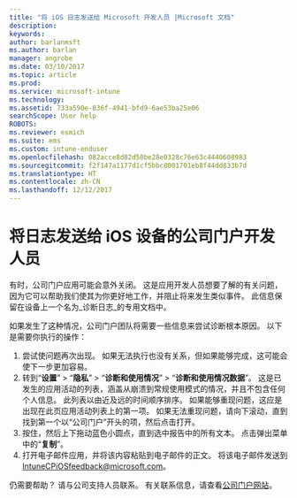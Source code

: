 ```yaml
---
title: "将 iOS 日志发送给 Microsoft 开发人员 |Microsoft 文档"
description: 
keywords: 
author: barlanmsft
ms.author: barlan
manager: angrobe
ms.date: 03/10/2017
ms.topic: article
ms.prod: 
ms.service: microsoft-intune
ms.technology: 
ms.assetid: 733a590e-836f-4941-bfd9-6ae53ba25e06
searchScope: User help
ROBOTS: 
ms.reviewer: esmich
ms.suite: ems
ms.custom: intune-enduser
ms.openlocfilehash: 082acce8d82d50be28e0328c76e63c4440608983
ms.sourcegitcommit: f2f147a1177d1cf5bbc8001701eb8f44dd833b7d
ms.translationtype: HT
ms.contentlocale: zh-CN
ms.lasthandoff: 12/12/2017
---
```

# <a name="send-logs-to-the-company-portal-developers-for-ios-devices"></a>将日志发送给 iOS 设备的公司门户开发人员

有时，公司门户应用可能会意外关闭。 这是应用开发人员想要了解的有关问题，因为它可以帮助我们使其为你更好地工作，并阻止将来发生类似事件。 此信息保留在设备上一个名为_诊断日志_的专用文档中。

如果发生了这种情况，公司门户团队将需要一些信息来尝试诊断根本原因。 以下是需要你执行的操作：

1.  尝试使问题再次出现。 如果无法执行也没有关系，但如果能够完成，这可能会使下一步更加容易。
2.  转到“__设置__” > “__隐私__” > “__诊断和使用情况__” > “__诊断和使用情况数据__”。 这是已发生的应用活动的列表，涵盖从崩溃到常规使用模式的情况，并且不包含任何个人信息。 此列表以由近及远的时间顺序排序。 如果能够重现问题，这应是出现在此页应用活动列表上的第一项。 如果无法重现问题，请向下滚动，直到找到第一个以“公司门户”开头的项，然后点击打开。
3.  按住，然后上下拖动蓝色小圆点，直到选中报告中的所有文本。 点击弹出菜单中的“__复制__”。
4.  打开电子邮件应用，并将该内容粘贴到电子邮件的正文。 将该电子邮件发送到 <a href="mailto:IntuneCPiOSfeedback@microsoft.com?subject=My Company Portal App Closed Unexpectedly&body=Press and hold, then paste your copied Company Portal app logs here.">IntuneCPiOSfeedback@microsoft.com</a>。

仍需要帮助？ 请与公司支持人员联系。 有关联系信息，请查看[公司门户网站](https://portal.manage.microsoft.com#HelpDeskDialog)。
